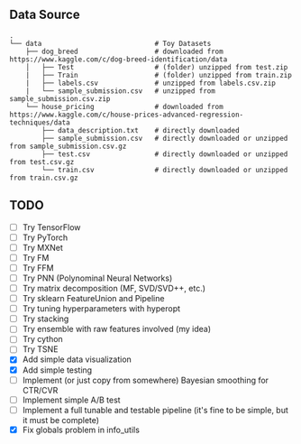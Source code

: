 ## Data Source

    .
    └── data                            # Toy Datasets
        ├── dog_breed                   # downloaded from https://www.kaggle.com/c/dog-breed-identification/data
        │   ├── Test                    # (folder) unzipped from test.zip
        |   ├── Train                   # (folder) unzipped from train.zip
        |   ├── labels.csv              # unzipped from labels.csv.zip
        |   └── sample_submission.csv   # unzipped from sample_submission.csv.zip
        └── house_pricing               # downloaded from https://www.kaggle.com/c/house-prices-advanced-regression-techniques/data
            ├── data_description.txt    # directly downloaded
            ├── sample_submission.csv   # directly downloaded or unzipped from sample_submission.csv.gz                 
            ├── test.csv                # directly downloaded or unzipped from test.csv.gz
            └── train.csv               # directly downloaded or unzipped from train.csv.gz

## TODO
- [ ] Try TensorFlow
- [ ] Try PyTorch
- [ ] Try MXNet
- [ ] Try FM
- [ ] Try FFM
- [ ] Try PNN (Polynominal Neural Networks)
- [ ] Try matrix decomposition (MF, SVD/SVD++, etc.)
- [ ] Try sklearn FeatureUnion and Pipeline
- [ ] Try tuning hyperparameters with hyperopt
- [ ] Try stacking
- [ ] Try ensemble with raw features involved (my idea)
- [ ] Try cython
- [ ] Try TSNE
- [x] Add simple data visualization
- [x] Add simple testing
- [ ] Implement (or just copy from somewhere) Bayesian smoothing for CTR/CVR
- [ ] Implement simple A/B test
- [ ] Implement a full tunable and testable pipeline (it's fine to be simple, but it must be complete)
- [x] Fix globals problem in info_utils
